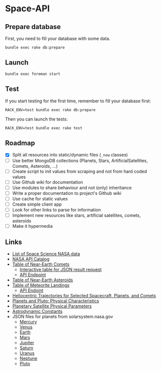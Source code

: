 # Space-API

## Prepare database

First, you need to fill your database with some data.

    bundle exec rake db:prepare

## Launch

    bundle exec foreman start

## Test

If you start testing for the first time, remember to fill your database first:

    RACK_ENV=test bundle exec rake db:prepare

Then you can launch the tests:

    RACK_ENV=test bundle exec rake test

## Roadmap

- [x] Split all resources into static/dynamic files (`_now` classes)
- [ ] Use better MongoDB collections (Planets, Stars, ArtificialSatellites, Comets, Asteroids, ...)
- [ ] Create script to init values from scraping and not from hard coded values
- [ ] Use Github wiki for documentation
- [ ] Use modules to share behaviour and not (only) inheritance
- [ ] Write a proper documentation to project's Github wiki
- [ ] Use cache for static values
- [ ] Create simple client app
- [ ] Look for other links to parse for information
- [ ] Implement new resources like stars, artificial satellites, comets, asteroids
- [ ] Make it hypermedia

## Links

* [List of Space Science NASA data](https://data.nasa.gov/browse/embed?category=Space+Science&limit=100&limitTo=&page=1&q=&sortBy=most_accessed&sortPeriod=year&utf8=%E2%9C%93&view_type=rich)
* [NASA API Catalog](https://data.nasa.gov/developer#page1)
* [Table of Near-Earth Comets](http://neo.jpl.nasa.gov/cgi-bin/neo_elem?max_rows=0;fmt=full;action=Display%20Table;type=NEC;show=1)
  * [Interactive table for JSON result request](https://data.nasa.gov/Space-Science/Near-Earth-Comets-Orbital-Elements/b67r-rgxc)
  * [API Endpoint](https://data.nasa.gov/resource/b67r-rgxc.json)
* [Table of Near-Earth Asteroids](http://neo.jpl.nasa.gov/cgi-bin/neo_elem?type=NEA;hmax=all;max_rows=0;fmt=full;action=Display%20Table;show=1)
* [Table of Meteorite Landings](https://data.nasa.gov/Space-Science/Meteorite-Landings/gh4g-9sfh)
  * [API Endoint](https://data.nasa.gov/resource/gh4g-9sfh.json)
* [Heliocentric Trajectories for Selected Spacecraft, Planets, and Comets](http://omniweb.gsfc.nasa.gov/coho/helios/heli.html)
* [Planets and Pluto: Physical Characteristics](http://ssd.jpl.nasa.gov/?planet_phys_par)
* [Planetary Satellite Physical Parameters](http://ssd.jpl.nasa.gov/?sat_phys_par)
* [Astrodynamic Constants](http://ssd.jpl.nasa.gov/?constants)
* JSON files for planets from solarsystem.nasa.gov
  * [Mercury](http://solarsystem.nasa.gov/json/page-json.cfm?URLPath=planets/mercury/facts)
  * [Venus](http://solarsystem.nasa.gov/json/page-json.cfm?URLPath=planets/venus/facts)
  * [Earth](http://solarsystem.nasa.gov/json/page-json.cfm?URLPath=planets/earth/facts)
  * [Mars](http://solarsystem.nasa.gov/json/page-json.cfm?URLPath=planets/mars/facts)
  * [Jupiter](http://solarsystem.nasa.gov/json/page-json.cfm?URLPath=planets/jupiter/facts)
  * [Saturn](http://solarsystem.nasa.gov/json/page-json.cfm?URLPath=planets/saturn/facts)
  * [Uranus](http://solarsystem.nasa.gov/json/page-json.cfm?URLPath=planets/uranus/facts)
  * [Neptune](http://solarsystem.nasa.gov/json/page-json.cfm?URLPath=planets/neptune/facts)
  * [Pluto](http://solarsystem.nasa.gov/json/page-json.cfm?URLPath=planets/pluto/facts)
